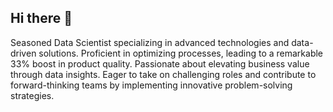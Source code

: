 ## Hi there 👋
Seasoned Data Scientist specializing in advanced technologies and data-driven solutions. Proficient in
optimizing processes, leading to a remarkable 33% boost in product quality. Passionate about elevating
business value through data insights. Eager to take on challenging roles and contribute to forward-thinking
teams by implementing innovative problem-solving strategies.
<!--
**dj52875660/dj52875660** is a ✨ _special_ ✨ repository because its `README.md` (this file) appears on your GitHub profile.

Here are some ideas to get you started:

- 🔭 I’m currently working on ...
- 🌱 I’m currently learning ...
- 👯 I’m looking to collaborate on ...
- 🤔 I’m looking for help with ...
- 💬 Ask me about ...
- 📫 How to reach me: ...
- 😄 Pronouns: ...
- ⚡ Fun fact: ...
-->
